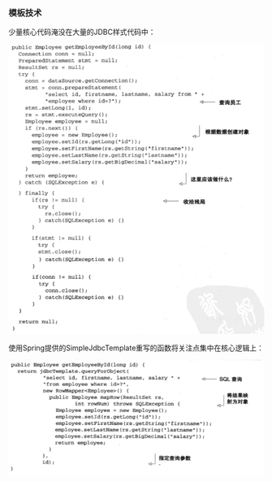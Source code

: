 ### 模板技术

少量核心代码淹没在大量的JDBC样式代码中：

![](assets/12.png)

使用Spring提供的SimpleJdbcTemplate重写的函数将关注点集中在核心逻辑上：

![](assets/13.png)